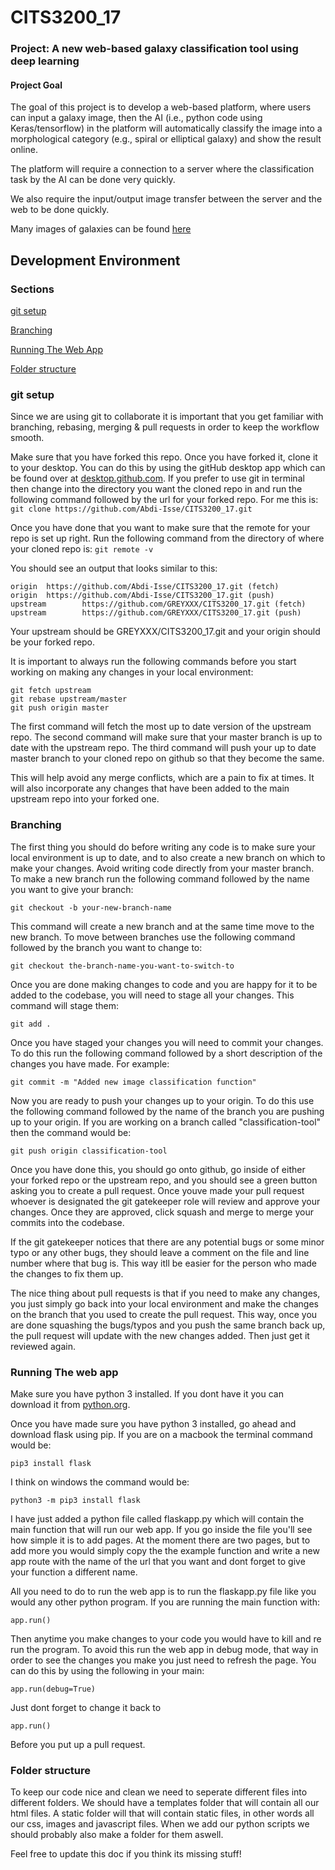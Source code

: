 # CITS3200_17

### Project: A new web-based galaxy classification tool using deep learning

#### Project Goal
The goal of this project is to develop a web-based platform, where users can input a galaxy image, then the AI (i.e., python code using Keras/tensorflow) in the platform will automatically classify the image into a morphological category (e.g., spiral or elliptical galaxy) and show the result online.

The platform will require a connection to a server where the classification task by the AI can be done very quickly.

We also require the input/output image transfer between the server and the web to be done quickly. 

Many images of galaxies can be found [here](https://apod.nasa.gov/apod/astropix.html)


## Development Environment

### Sections

[git setup](#gitsetup)

[Branching](#branching)

[Running The Web App](#running-the-web-app)

[Folder structure](#folder-structure)


### git setup
Since we are using git to collaborate it is important that you get familiar with branching, rebasing, merging & pull requests in order to keep the workflow smooth.

Make sure that you have forked this repo. Once you have forked it, clone it to your desktop.
You can do this by using the gitHub desktop app which can be found over at [desktop.github.com](https://desktop.github.com/).
If you prefer to use git in terminal then change into the directory you want the cloned repo in and run the following command followed by the url for your forked repo. For me this is:
```git clone https://github.com/Abdi-Isse/CITS3200_17.git```

Once you have done that you want to make sure that the remote for your repo is set up right. Run the following command from the directory of where your cloned repo is:
```git remote -v```

You should see an output that looks similar to this:
<pre><code>origin  https://github.com/Abdi-Isse/CITS3200_17.git (fetch)
origin  https://github.com/Abdi-Isse/CITS3200_17.git (push)
upstream        https://github.com/GREYXXX/CITS3200_17.git (fetch)
upstream        https://github.com/GREYXXX/CITS3200_17.git (push)</code></pre>

Your upstream should be GREYXXX/CITS3200_17.git and your origin should be your forked repo.

It is important to always run the following commands before you start working on making any changes in your local environment:

<pre><code>git fetch upstream
git rebase upstream/master
git push origin master
</code></pre>

The first command will fetch the most up to date version of the upstream repo.
The second command will make sure that your master branch is up to date with the upstream repo.
The third command will push your up to date master branch to your cloned repo on github so that they become the same.

This will help avoid any merge conflicts, which are a pain to fix at times. It will also incorporate any changes that have been added to the main upstream repo into your forked one.

### Branching

The first thing you should do before writing any code is to make sure your local environment is up to date, and to also create a new branch on which to make your changes. Avoid writing code directly from your master branch. To make a new branch run the following command followed by the name you want to give your branch:

```git checkout -b your-new-branch-name```

This command will create a new branch and at the same time move to the new branch. To move between branches use the following command followed by the branch you want to change to:

```git checkout the-branch-name-you-want-to-switch-to```

Once you are done making changes to code and you are happy for it to be added to the codebase, you will need to stage all your changes. This command will stage them:

```git add .```

Once you have staged your changes you will need to commit your changes. To do this run the following command followed by a short description of the changes you have made. For example:

```git commit -m "Added new image classification function"```

Now you are ready to push your changes up to your origin. To do this use the following command followed by the name of the branch you are pushing up to your origin. If you are working on a branch called "classification-tool" then the command would be:

```git push origin classification-tool```

Once you have done this, you should go onto github, go inside of either your forked repo or the upstream repo, and you should see a green button asking you to create a pull request. Once youve made your pull request whoever is designated the git gatekeeper role will review and approve your changes. Once they are approved, click squash and merge to merge your commits into the codebase.

If the git gatekeeper notices that there are any potential bugs or some minor typo or any other bugs, they should leave a comment on the file and line number where that bug is. This way itll be easier for the person who made the changes to fix them up.

The nice thing about pull requests is that if you need to make any changes, you just simply go back into your local environment and make the changes on the branch that you used to create the pull request. This way, once you are done squashing the bugs/typos and you push the same branch back up, the pull request will update with the new changes added. Then just get it reviewed again.

### Running The web app
Make sure you have python 3 installed. If you dont have it you can download it from [python.org](https://www.python.org/downloads/).

Once you have made sure you have python 3 installed, go ahead and download flask using pip.
If you are on a macbook the terminal command would be:

```pip3 install flask```

I think on windows the command would be: 

```python3 -m pip3 install flask```

I have just added a  python file called flaskapp.py which will contain the main function that will run our web app. If you go inside the file you'll see how simple it is to add pages. At the moment there are two pages, but to add more you would simply copy the the example function and write a new app route with the name of the url that you want and dont forget to give your function a different name.

All you need to do to run the web app is to run the flaskapp.py file like you would any other python program.
If you are running the main function with:

```app.run()```

Then anytime you make changes to your code you would have to kill and re run the program. To avoid this run the web app in debug mode, that way in order to see the changes you make you just need to refresh the page. You can do this by using the following in your main:

```app.run(debug=True)```

Just dont forget to change it back to 

```app.run()```

Before you put up a pull request.

### Folder structure

To keep our code nice and clean we need to seperate different files into different folders. We should have a templates folder that will contain all our html files. A static folder will that will contain static files, in other words all our css, images and javascript files. When we add our python scripts we should probably also make a folder for them aswell.

Feel free to update this doc if you think its missing stuff!
